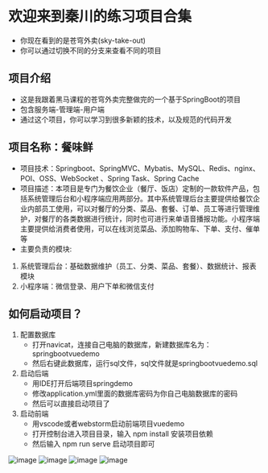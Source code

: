 # 欢迎来到秦川的练习项目合集

- 你现在看到的是苍穹外卖(sky-take-out)
- 你可以通过切换不同的分支来查看不同的项目

## 项目介绍
- 这是我跟着黑马课程的苍穹外卖完整做完的一个基于SpringBoot的项目
- 包含服务端-管理端-用户端
- 通过这个项目，你可以学习到很多新颖的技术，以及规范的代码开发

## 项目名称：餐味鲜 
- 项目技术：Springboot、SpringMVC、Mybatis、MySQL、Redis、nginx、POI、OSS、WebSocket 、Spring Task、Spring Cache
- 项目描述：本项目是专门为餐饮企业（餐厅、饭店）定制的一款软件产品，包括系统管理后台和小程序端应用两部分。其中系统管理后台主要提供给餐饮企业内部员工使用，可以对餐厅的分类、菜品、套餐、订单、员工等进行管理维护，对餐厅的各类数据进行统计，同时也可进行来单语音播报功能。小程序端主要提供给消费者使用，可以在线浏览菜品、添加购物车、下单、支付、催单等
- 主要负责的模块:
 1.	系统管理后台：基础数据维护（员工、分类、菜品、套餐）、数据统计、报表模块
 2.	小程序端：微信登录、用户下单和微信支付


## 如何启动项目？
1. 配置数据库
   - 打开navicat，连接自己电脑的数据库，新建数据库名为：springbootvuedemo
   - 然后右键此数据库，运行sql文件，sql文件就是springbootvuedemo.sql
2. 启动后端
   - 用IDE打开后端项目springdemo
   - 修改application.yml里面的数据库密码为你自己电脑数据库的密码
   - 然后可以直接启动项目了
3. 启动前端
   - 用vscode或者webstorm启动前端项目vuedemo
   - 打开控制台进入项目目录，输入 npm install 安装项目依赖
   - 然后输入 npm run serve 启动项目即可

   
![image](https://github.com/Qinchuan008/SpringBootDemo/assets/87808576/1f53deae-2e6a-4528-8dd4-8a00d2cc7348)
![image](https://github.com/Qinchuan008/SpringBootDemo/assets/87808576/e31191e5-fcb0-48b5-be33-c8cc469ae26e)
![image](https://github.com/Qinchuan008/SpringBootDemo/assets/87808576/94db3422-bbcb-4726-ba34-40d6f8debf32)
![image](https://github.com/Qinchuan008/SpringBootDemo/assets/87808576/699edf3a-e4ea-4a14-85e3-2ed60e6bfe59)

